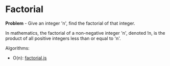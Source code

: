 # Factorial
**Problem** - Give an integer 'n', find the factorial of that integer.

In mathematics, the factorial of a non-negative integer 'n', denoted !n, is the product of all positive integers less than or equal to 'n'.

Algorithms:
- O(n): [factorial.js](./factorial.js)

